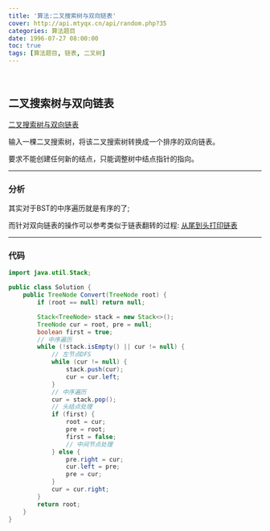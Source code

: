 ```yaml
---
title: '算法:二叉搜索树与双向链表'
cover: http://api.mtyqx.cn/api/random.php?35
categories: 算法题目
date: 1996-07-27 08:00:00
toc: true
tags: [算法题目, 链表, 二叉树]
---
```


<br/>

<!--more-->

## 二叉搜索树与双向链表

[二叉搜索树与双向链表](https://www.nowcoder.com/practice/947f6eb80d944a84850b0538bf0ec3a5?tpId=13&tqId=11179&tPage=2&rp=1&ru=%2Fta%2Fcoding-interviews&qru=%2Fta%2Fcoding-interviews%2Fquestion-ranking)

输入一棵二叉搜索树，将该二叉搜索树转换成一个排序的双向链表。

要求不能创建任何新的结点，只能调整树中结点指针的指向。

****

### 分析

其实对于BST的中序遍历就是有序的了;

而针对双向链表的操作可以参考类似于链表翻转的过程: [从尾到头打印链表](https://jasonkayzk.github.io/1996/07/27/算法-从尾到头打印链表/)

****

### 代码

```java
import java.util.Stack;

public class Solution {
    public TreeNode Convert(TreeNode root) {
        if (root == null) return null;

        Stack<TreeNode> stack = new Stack<>();
        TreeNode cur = root, pre = null;
        boolean first = true;
        // 中序遍历
        while (!stack.isEmpty() || cur != null) {
            // 左节点DFS
            while (cur != null) {
                stack.push(cur);
                cur = cur.left;
            }
            // 中序遍历
            cur = stack.pop();
            // 头结点处理
            if (first) {
                root = cur;
                pre = root;
                first = false;
                // 中间节点处理
            } else {
                pre.right = cur;
                cur.left = pre;
                pre = cur;
            }
            cur = cur.right;
        }
        return root;
    }
}
```


